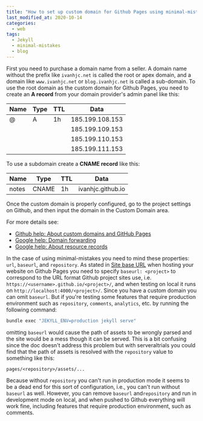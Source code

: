 ```yaml
---
title: "How to set up custom domain for Github Pages using minimal-mistakes"
last_modified_at: 2020-10-14
categories:
  - web
tags:
  - Jekyll
  - minimal-mistakes
  - blog
---
```


First you need to purchase a domain name from a seller. A domain name without the prefix like `ivanhjc.net` is called the root or apex domain, and a domain like `www.ivanhjc.net` or `blog.ivanhjc.net` is called a sub-domain. To use the root domain as the custom domain for Github Pages, you need to create an **A record** from your domain provider's admin panel like this:

| Name | Type | TTL | Data            |
| ---- | ---- | --- | --------------- |
| @    | A    | 1h  | 185.199.108.153 |
|      |      |     | 185.199.109.153 |
|      |      |     | 185.199.110.153 |
|      |      |     | 185.199.111.153 |

To use a subdomain create a **CNAME record** like this:

| Name  | Type  | TTL | Data              |
| ----- | ----- | --- | ----------------- |
| notes | CNAME | 1h  | ivanhjc.github.io |

Once the custom domain is properly configured, go to the project settings on Github, and then input the domain in the Custom Domain area.

For more details see:

- [Github help: About custom domains and GitHub Pages](https://docs.github.com/en/free-pro-team@latest/github/working-with-github-pages/about-custom-domains-and-github-pages)
- [Google help: Domain forwarding](https://support.google.com/domains/answer/4522141)
- [Google help: About resource records](https://support.google.com/domains/answer/3251147)

In the case of using minimal-mistakes you need to mind these properties: `url`, `baseurl`, and `repository`. As stated in [Site base URL](https://mmistakes.github.io/minimal-mistakes/docs/configuration/#site-base-url) when hosting your website on Github Pages you need to specify `baseurl: <project>` to correspond to the URL format Github project sites use, i.e. `https://<username>.github.io/<project>/`, and when testing on local it runs on `http://localhost:4000/<project>/`. Since you have a custom domain you can omit `baseurl`. But if you're testing some features that require production environment such as `repository`, `comments`, `analytics`, etc. by running the following command:

``` bash
bundle exec "JEKYLL_ENV=production jekyll serve"
```
omitting `baseurl` would cause the path of assets to be wrongly parsed and the site would be a mess though it can be served. This is a bit confusing since the doc doesn't address this problem but with serveraltrials you could find that the path of assets is resolved with the `repository` value to something like this:

```
pages/<repository>/assets/...
```

Because without `repository` you can't run in production mode it seems to be a dead end for this sort of configuration, i.e., you can't run without `baseurl` as well. However, you can remove `baseurl` and`repository` and run in development mode on local, and when pushed to Github everything will work fine, including features that require production environment, such as comments.
